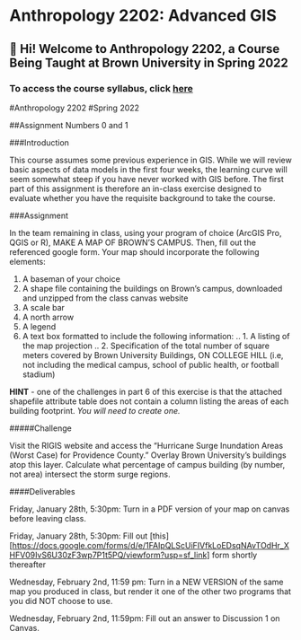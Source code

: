 # Anthropology 2202: Advanced GIS

## 👋 Hi! Welcome to Anthropology 2202, a Course Being Taught at Brown University in Spring 2022

### To access the course syllabus, click [here](https://docs.google.com/document/d/1qATjDvlb68_4Sr6_xgs_B7aGfEEXTQextJNlDwQQEjw/edit?usp=sharing)

#Anthropology 2202
#Spring 2022

##Assignment Numbers 0 and 1

###Introduction

This course assumes some previous experience in GIS. While we will review basic aspects of data models in the first four weeks, the learning curve will seem somewhat steep if you have never worked with GIS before. The first part of this assignment is therefore an in-class exercise designed to evaluate whether you have the requisite background to take the course. 

###Assignment

In the team remaining in class, using your program of choice (ArcGIS Pro, QGIS or R), MAKE A MAP OF BROWN’S CAMPUS. Then, fill out the referenced google form. Your map should incorporate the following elements:

1. A baseman of your choice
2. A shape file containing the buildings on Brown’s campus, downloaded and unzipped from the class canvas website
3. A scale bar
4. A north arrow
5. A legend
6. A text box formatted to include the following information: 
	.. 1. A listing of the map projection
	.. 2. Specification of the total number of square meters covered by Brown University Buildings, ON 	COLLEGE HILL (i.e, not including the medical campus, school of public health, or football stadium)

**HINT** - one of the challenges in part 6 of this exercise is that the attached shapefile attribute table does not contain a column listing the areas of each building footprint. *You will need to create one.*

#####Challenge

Visit the RIGIS website and access the “Hurricane Surge Inundation Areas (Worst Case) for Providence County.” Overlay Brown University’s buildings atop this layer. Calculate what percentage of campus building (by number, not area) intersect the storm surge regions.


####Deliverables

Friday, January 28th, 5:30pm: Turn in a PDF version of your map on canvas before leaving class. 

Friday, January 28th, 5:30pm: Fill out [this] [https://docs.google.com/forms/d/e/1FAIpQLScUiFIVfkLoEDsqNAvTOdHr_XHFV09IvS6U30zF3wp7P1t5PQ/viewform?usp=sf_link] form shortly thereafter

Wednesday, February 2nd, 11:59 pm: Turn in a NEW VERSION of the same map you produced in class, but render it one of the other two programs that you did NOT choose to use. 

Wednesday, February 2nd, 11:59pm: Fill out an answer to Discussion 1 on Canvas.


